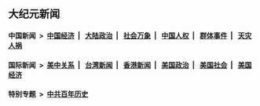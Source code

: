 ## 大纪元新闻

#### 中国新闻 &nbsp;>&nbsp; [中国经济](indexes/ncid283/README.md?12210845) &nbsp;| &nbsp; [大陆政治](indexes/ncid277/README.md?12210845) &nbsp;| &nbsp; [社会万象](indexes/ncid282/README.md?12210845) &nbsp;| &nbsp; [中国人权](indexes/ncid278/README.md?12210845) &nbsp;| &nbsp; [群体事件](indexes/ncid279/README.md?12210845) &nbsp;| &nbsp; [天灾人祸](indexes/ncid280/README.md?12210845)

#### 国际新闻 &nbsp;>&nbsp; [美中关系](indexes/nf1412576/README.md?12210845) &nbsp;| &nbsp; [台湾新闻](indexes/ncid1349361/README.md?12210845) &nbsp;| &nbsp; [香港新闻](indexes/ncid1349362/README.md?12210845) &nbsp;| &nbsp; [美国政治](indexes/ncid1078159/README.md?12210845) &nbsp;| &nbsp; [美国社会](indexes/ncid1078160/README.md?12210845) &nbsp;| &nbsp; [美国经济](indexes/ncid1078158/README.md?12210845)

#### 特别专题 &nbsp;>&nbsp; [中共百年历史](https://github.com/epoch-news/epoch-special/blob/master/README.md?12210845)  
